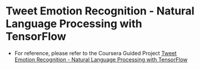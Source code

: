 # Tweet Emotion Recognition - Natural Language Processing with TensorFlow


 - For reference, please refer to the Coursera Guided Project [Tweet Emotion Recognition - Natural Language Processing with TensorFlow](https://www.coursera.org/projects/tweet-emotion-tensorflow)
